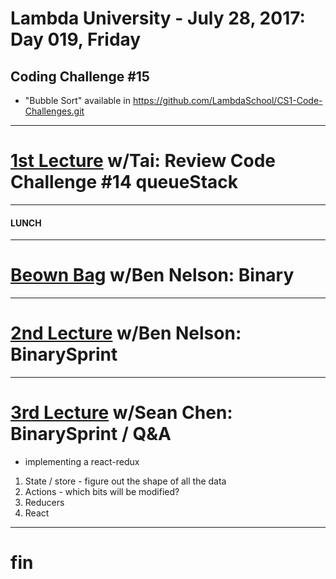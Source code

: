 # Lambda University - July 28, 2017: Day 019, Friday
## Coding Challenge #15
- "Bubble Sort" available in https://github.com/LambdaSchool/CS1-Code-Challenges.git
***
# [1st Lecture](https://youtu.be/Vq0ZZcd0MLU) w/Tai: Review Code Challenge #14 queueStack
***
#### LUNCH
***
# [Beown Bag](VIDEO_RECORDED_NOT_POSTED) w/Ben Nelson: Binary
***
# [2nd Lecture](VIDEO_RECORDED_NOT_POSTED) w/Ben Nelson: BinarySprint
***
# [3rd Lecture](https://youtu.be/3pcWCi-3Rsw) w/Sean Chen: BinarySprint / Q&A
- implementing a react-redux
1. State / store - figure out the shape of all the data
2. Actions - which bits will be modified?
3. Reducers
4. React
***
# fin
